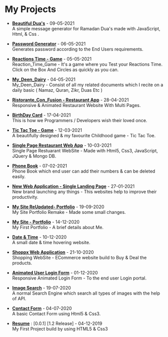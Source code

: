 <h1> My Projects </h1>
<!-- Starts -->

* **[Beautiful Dua's](https://shahzaibfardeen.github.io/Beautiful_Duas/)** - 09-05-2021
    <br> A simple message generator for Ramadan Dua's made with JavaScript, Html, & Css .

* **[Password Generator](https://shahzaibfardeen.github.io/Password_Generator/)** - 06-05-2021
    <br> Generates password according to the End Users requirements.

* **[Reactions Time - Game](https://shahzaibfardeen.github.io/Reactions_Time---Game/)** - 05-05-2021
    <br> Reaction_Time_Game - It's a game where you Test your Reactions Time. Click on the Box And Circles as quickly as you can.

* **[My_Deen_Dairy](https://github.com/Shahzaibfardeen/My_Deen_Dairy)** - 04-05-2021
    <br> My_Deen_Dairy - Consist of all my related documents which I recite on a daily basic ( Namaz, Quran, Zikr, Duas Etc )

* **[Ristorante_Con_Fusion - Restaurant App](https://shahzaibfardeen.github.io/Ristorante_Con_Fusion/)** - 28-04-2021
    <br> Responsive & Animated Restaurant Website With Multi Pages.

* **[BirthDay Card](https://shahzaibfardeen.github.io/Hapie_Bday_Sadu/)** - 17-04-2021
    <br> This is how we Programmers / Developers wish their loved once.

* **[Tic Tac Toe - Game](https://shahzaibfardeen.github.io/Tic_Tac_Toe/)** - 12-03-2021
    <br> A beautifully designed & my favourite Childhood game - Tic Tac Toe.

* **[Single Page Restaurant Web App](https://shahzaibfardeen.github.io/Chinese-Single_Landing_Webpage/index.html)** - 10-03-2021
    <br> Single Page Restuarant WebSite - Made with Html5, Css3, JavaScript, JQuery & Mongo DB.
  
* **[Phone Book](https://shahzaibfardeen.github.io/PhoneBook/)** - 07-02-2021
    <br> Phone Book which end user can add their numbers & can be deleted easily.

* **[New Web Application - Single Landing Page](https://shahzaibfardeen.github.io/Syberstar-Application/)** - 27-01-2021
    <br> New brand launching any things - This websites help to improve their productivity.

* **[My Site ReUpdated- Portfolio](https://shahzaibfardeen.github.io/My_Site_Remake/)** - 19-09-2020
    <br> My Site Portfolio Remake - Made some small changes.

* **[My Site - Portfolio](https://shahzaibfardeen.github.io/My_Site/)** - 14-12-2020
    <br> My First Portfolio - A brief details about Me.

* **[Date & Time](https://shahzaibfardeen.github.io/Date_-_Time/)** - 10-12-2020
    <br> A small date & time hovering website.

* **[Shoppx Web Application](https://shahzaibfardeen.github.io/Syberstore_Shoppx/)** - 21-10-2020
    <br> Shopping WebSite - ECommerce website build to Buy & Deal the products.

* **[Animated User Login Form](https://shahzaibfardeen.github.io/Login-Form/)** - 01-12-2020
    <br> Responsive Animated Login Form - To the end user Login portal.

* **[Image Search](https://shahzaibfardeen.github.io/Image-Search/)** - 19-07-2020
    <br> A normal Search Engine which search all types of images with the help of API. 

* **[Contact Form](https://shahzaibfardeen.github.io/Contact-Form//)** - 04-07-2020
    <br> A basic Contact Form using Html5 & Css3.

* **[Resume](https://shahzaibfardeen.github.io/Resume/)** : [0.0.1] [1.2 Release] - 04-12-2019
    <br> My First Project build by using HTML5 & Css3


<!-- Ends -->
